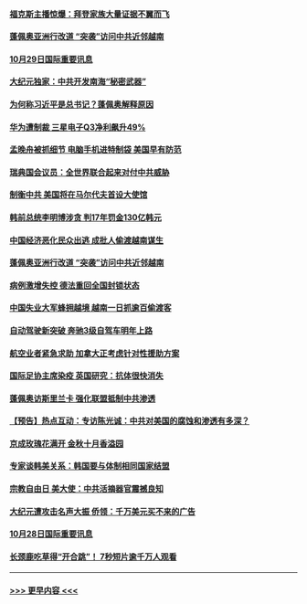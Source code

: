 #### [福克斯主播惊爆：拜登家族大量证据不翼而飞](../pages/prog202/a102974514.md?t=10292051) 
#### [蓬佩奥亚洲行改道 “突袭”访问中共近邻越南](../pages/prog202/a102974476.md?t=10292051) 
#### [10月29日国际重要讯息](../pages/prog202/a102974473.md?t=10292051) 
#### [大纪元独家：中共开发南海“秘密武器”](../pages/prog202/a102974450.md?t=10292051) 
#### [为何称习近平是总书记？蓬佩奥解释原因](../pages/prog202/a102974415.md?t=10292051) 
#### [华为遭制裁 三星电子Q3净利飙升49%](../pages/prog202/a102974382.md?t=10292051) 
#### [孟晚舟被抓细节 电脑手机进特制袋 美国早有防范](../pages/prog202/a102974386.md?t=10292051) 
#### [瑞典国会议员：全世界联合起来对付中共威胁](../pages/prog202/a102974318.md?t=10292051) 
#### [制衡中共 美国将在马尔代夫首设大使馆](../pages/prog202/a102974257.md?t=10292051) 
#### [韩前总统李明博涉贪 判17年罚金130亿韩元](../pages/prog202/a102974223.md?t=10292051) 
#### [中国经济恶化民众出逃 成批人偷渡越南谋生](../pages/prog202/a102974214.md?t=10292051) 
#### [蓬佩奥亚洲行改道 “突袭”访问中共近邻越南](../pages/prog202/a102974060.md?t=10292051) 
#### [病例激增失控 德法重回全国封锁状态](../pages/prog202/a102974077.md?t=10292051) 
#### [中国失业大军蜂拥越境 越南一日抓逾百偷渡客](../pages/prog202/a102974000.md?t=10292051) 
#### [自动驾驶新突破 奔驰3级自驾车明年上路](../pages/prog202/a102974026.md?t=10292051) 
#### [航空业者紧急求助 加拿大正考虑针对性援助方案](../pages/prog202/a102973898.md?t=10292051) 
#### [国际足协主席染疫 英国研究：抗体很快消失](../pages/prog202/a102973874.md?t=10292051) 
#### [蓬佩奥访斯里兰卡 强化联盟抵制中共渗透](../pages/prog202/a102973880.md?t=10292051) 
#### [【预告】热点互动：专访陈光诚：中共对美国的腐蚀和渗透有多深？](../pages/prog202/a102973878.md?t=10292051) 
#### [京成玫瑰花满开 金秋十月香溢园](../pages/prog202/a102973829.md?t=10292051) 
#### [专家谈韩美关系：韩国要与体制相同国家结盟](../pages/prog202/a102973827.md?t=10292051) 
#### [宗教自由日 美大使：中共活摘器官震撼良知](../pages/prog202/a102973809.md?t=10292051) 
#### [大纪元遭攻击名声大振 侨领：千万美元买不来的广告](../pages/prog202/a102973649.md?t=10292051) 
#### [10月28日国际重要讯息](../pages/prog202/a102973638.md?t=10292051) 
#### [长颈鹿吃草得“开合跳”！ 7秒短片逾千万人观看](../pages/prog202/a102973622.md?t=10292051) 

----
#### [ >>> 更早内容 <<< ](../indexes/prog202-earlier.md)
